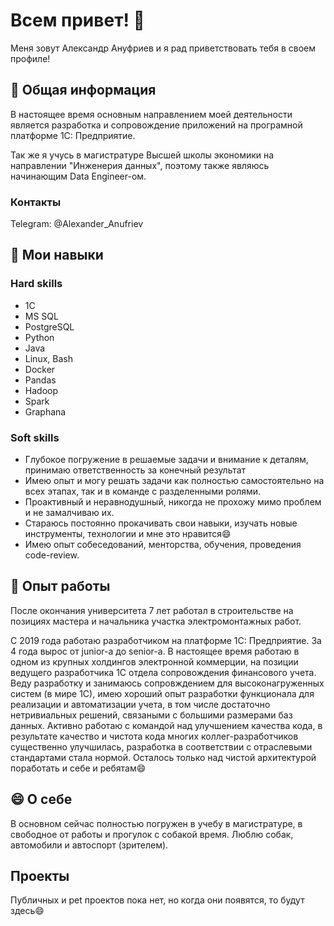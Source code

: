 # Всем привет! 👋

Меня зовут Александр Ануфриев и я рад приветствовать тебя в своем профиле!

## 🔭 Общая информация

В настоящее время основным направлением моей деятельности является разработка и сопровождение приложений на програмной платформе 1С: Предприятие.

Так же я учусь в магистратуре Высшей школы экономики на направлении "Инженерия данных", поэтому также являюсь начинающим Data Engineer-ом.

### Контакты

Telegram: @Alexander_Anufriev

## 📜 Мои навыки

### Hard skills

- 1C
- MS SQL
- PostgreSQL
- Python
- Java
- Linux, Bash
- Docker
- Pandas
- Hadoop
- Spark
- Graphana

### Soft skills

- Глубокое погружение в решаемые задачи и внимание к деталям, принимаю ответственность за конечный результат
- Имею опыт и могу решать задачи как полностью самостоятельно на всех этапах, так и в команде с разделенными ролями.
- Проактивный и неравнодушный, никогда не прохожу мимо проблем и не замалчиваю их.
- Стараюсь постоянно прокачивать свои навыки, изучать новые инструменты, технологии и мне это нравится😄
- Имею опыт собеседований, менторства, обучения, проведения code-review.

## 💼 Опыт работы

После окончания университета 7 лет работал в строительстве на позициях мастера и начальника участка электромонтажных работ.

С 2019 года работаю разработчиком на платформе 1С: Предприятие. За 4 года вырос от junior-а до senior-а. 
В настоящее время работаю в одном из крупных холдингов электронной коммерции, на позиции ведущего разработчика 1С отдела сопровождения финансового учета.
Веду разработку и занимаюсь сопровждением для высоконагруженных систем (в мире 1С), имею хороший опыт разработки функционала для реализации и автоматизации учета, в том числе достаточно нетривиальных решений, связаными с большими размерами баз данных.
Активно работаю с командой над улучшением качества кода, в результате качество и чистота кода многих коллег-разработчиков существенно улучшилась, разработка в соответствии с отраслевыми стандартами стала нормой. Осталось только над чистой архитектурой поработать и себе и ребятам😄

## 😄 О себе

В основном сейчас полностью погружен в учебу в магистратуре, в свободное от работы и прогулок с собакой время.
Люблю собак, автомобили и автоспорт (зрителем).

## Проекты

Публичных и pet проектов пока нет, но когда они появятся, то будут здесь😄
